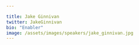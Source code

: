 ```yaml
---

title: Jake Ginnivan
twitter: JakeGinnivan
bio: "Enabler"
image: /assets/images/speakers/jake_ginnivan.jpg
---
```


